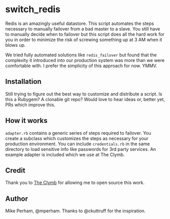 # switch_redis

Redis is an amazingly useful datastore.  This script automates the 
steps necessary to manually failover from a bad master to a slave.
You still have to manually decide when to failover but this script does
all the hard work for you in order to minimize the risk of screwing
something up at 3 AM when it blows up.

We tried fully automated solutions like `redis_failover` but found that
the complexity it introduced into our production system was more than we
were comfortable with.  I prefer the simplicity of this approach for
now.  YMMV.

## Installation

Still trying to figure out the best way to customize and distribute a
script.  Is this a Rubygem?  A clonable git repo?  Would love to hear
ideas or, better yet, PRs which improve this.

## How it works

`adapter.rb` contains a generic series of steps required to failover.
You create a subclass which customizes the steps as necessary for your
production environment.  You can include `credentials.rb` in the same
directory to load sensitive info like passwords for 3rd party services.
An example adapter is included which we use at The Clymb.

## Credit

Thank you to [The Clymb](http://theclymb.com/invite-from/mperham) for allowing me to open source this work.

## Author

Mike Perham, @mperham.  Thanks to @ckuttruff for the inspiration.
